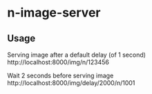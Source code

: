 # n-image-server



## Usage
Serving image after a default delay (of 1 second)
http://localhost:8000/img/n/123456

Wait 2 seconds before serving image
http://localhost:8000/img/delay/2000/n/1001

